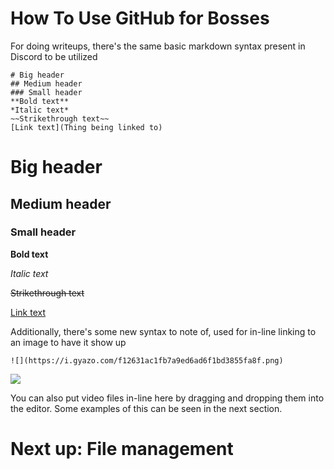 # How To Use GitHub for Bosses

For doing writeups, there's the same basic markdown syntax present in Discord to be utilized

```
# Big header
## Medium header
### Small header
**Bold text**
*Italic text*
~~Strikethrough text~~
[Link text](Thing being linked to)
```

# Big header

## Medium header

### Small header

**Bold text**

*Italic text*

~~Strikethrough text~~

[Link text](https://i.gyazo.com/f12631ac1fb7a9ed6ad6f1bd3855fa8f.png)

Additionally, there's some new syntax to note of, used for in-line linking to an image to have it show up

```
![](https://i.gyazo.com/f12631ac1fb7a9ed6ad6f1bd3855fa8f.png)
```

![](https://i.gyazo.com/f12631ac1fb7a9ed6ad6f1bd3855fa8f.png)

You can also put video files in-line here by dragging and dropping them into the editor. Some examples of this can be seen in the next section.

# Next up: File management

